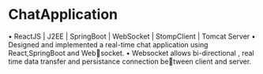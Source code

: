 # ChatApplication

• ReactJS | J2EE | SpringBoot | WebSocket |
StompClient | Tomcat Server
• Designed and implemented a real-time chat
application using React,SpringBoot and Websocket.
• Websocket allows bi-directional , real time
data transfer and persistance connection between client and server.
